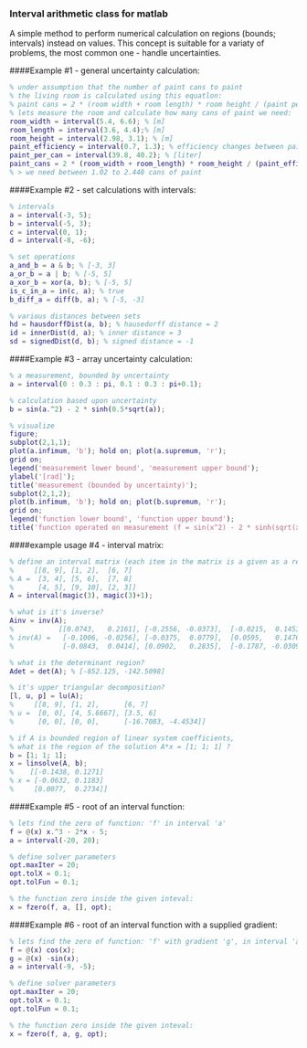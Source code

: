 ### Interval arithmetic class for matlab
A simple method to perform numerical calculation on regions (bounds; intervals) instead on values.
This concept is suitable for a variaty of problems, the most common one - handle uncertainties.

####Example #1 - general uncertainty calculation:
```matlab
% under assumption that the number of paint cans to paint
% the living room is calculated using this equatlon:
% paint cans = 2 * (room width + room length) * room height / (paint per can * paint efficiency)
% lets measure the room and calculate how many cans of paint we need:
room_width = interval(5.4, 6.6); % [m]
room_length = interval(3.6, 4.4);% [m]
room_height = interval(2.98, 3.1); % [m]
paint_efficiency = interval(0.7, 1.3); % efficiency changes between painters
paint_per_can = interval(39.8, 40.2); % [liter]
paint_cans = 2 * (room_width + room_length) * room_height / (paint_efficiency * paint_per_can);
% > we need between 1.02 to 2.448 cans of paint
```

####Example #2 - set calculations with intervals:
```matlab
% intervals
a = interval(-3, 5);
b = interval(-5, 3);
c = interval(0, 1);
d = interval(-8, -6);

% set operations
a_and_b = a & b; % [-3, 3]
a_or_b = a | b; % [-5, 5]
a_xor_b = xor(a, b); % [-5, 5]
is_c_in_a = in(c, a); % true
b_diff_a = diff(b, a); % [-5, -3]

% various distances between sets
hd = hausdorffDist(a, b); % hausedorff distance = 2
id = innerDist(d, a); % inner distance = 3
sd = signedDist(d, b); % signed distance = -1
```

####Example #3 - array uncertainty calculation:
```matlab
% a measurement, bounded by uncertainty
a = interval(0 : 0.3 : pi, 0.1 : 0.3 : pi+0.1);

% calculation based upon uncertainty
b = sin(a.^2) - 2 * sinh(0.5*sqrt(a));

% visualize
figure;
subplot(2,1,1);
plot(a.infimum, 'b'); hold on; plot(a.supremum, 'r');
grid on;
legend('measurement lower bound', 'measurement upper bound');
ylabel('[rad]');
title('measurement (bounded by uncertainty)');
subplot(2,1,2);
plot(b.infimum, 'b'); hold on; plot(b.supremum, 'r');
grid on;
legend('function lower bound', 'function upper bound');
title('function operated on measurement (f = sin(x^2) - 2 * sinh(sqrt(x) / 2))');
```

####example usage #4 - interval matrix:
```matlab
% define an interval matrix (each item in the matrix is a given as a region)
%     [[8, 9], [1, 2],  [6, 7]
% A =  [3, 4], [5, 6],  [7, 8]
%      [4, 5], [9, 10], [2, 3]]
A = interval(magic(3), magic(3)+1);

% what is it's inverse?
Ainv = inv(A);
%           [[0.0743,   0.2161], [-0.2556, -0.0373],  [-0.0215,  0.1453]
% inv(A) =   [-0.1006, -0.0256], [-0.0375,  0.0779],  [0.0595,   0.1476]
%            [-0.0843,  0.0414], [0.0902,   0.2835],  [-0.1787, -0.0309]]

% what is the determinant region?
Adet = det(A); % [-852.125, -142.5098]

% it's upper triangular decomposition?
[l, u, p] = lu(A);
%     [[8, 9], [1, 2],      [6, 7]
% u =  [0, 0], [4, 5.6667], [3.5, 6]
%      [0, 0], [0, 0],      [-16.7083, -4.4534]]

% if A is bounded region of linear system coefficients,
% what is the region of the solution A*x = [1; 1; 1] ?
b = [1; 1; 1];
x = linsolve(A, b);
%    [[-0.1438, 0.1271]
% x = [-0.0632, 0.1183]
%     [0.0077,  0.2734]]
```


####Example #5 - root of an interval function:
```matlab
% lets find the zero of function: 'f' in interval 'a'
f = @(x) x.^3 - 2*x - 5;
a = interval(-20, 20);

% define solver parameters
opt.maxIter = 20;
opt.tolX = 0.1;
opt.tolFun = 0.1;

% the function zero inside the given inteval:
x = fzero(f, a, [], opt);
```

####Example #6 - root of an interval function with a supplied gradient:
```matlab
% lets find the zero of function: 'f' with gradient 'g', in interval 'a'
f = @(x) cos(x);
g = @(x) -sin(x);
a = interval(-9, -5);

% define solver parameters
opt.maxIter = 20;
opt.tolX = 0.1;
opt.tolFun = 0.1;

% the function zero inside the given inteval:
x = fzero(f, a, g, opt);
```
